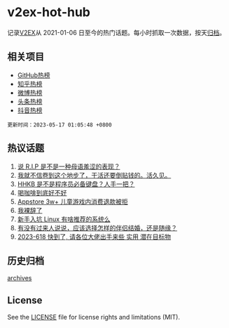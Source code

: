 # v2ex-hot-hub

 记录[V2EX](https://www.v2ex.com/)从 2021-01-06 日至今的热门话题。每小时抓取一次数据，按天[归档](archives)。
 
 ## 相关项目

- [GitHub热榜](https://github.com/lonnyzhang423/github-hot-hub)
- [知乎热榜](https://github.com/lonnyzhang423/zhihu-hot-hub)
- [微博热榜](https://github.com/lonnyzhang423/weibo-hot-hub)
- [头条热榜](https://github.com/lonnyzhang423/toutiao-hot-hub)
- [抖音热榜](https://github.com/lonnyzhang423/douyin-hot-hub)


 `更新时间：2023-05-17 01:05:48 +0800`

## 热议话题

1. [说 R.I.P 是不是一种母语羞涩的表现？](https://www.v2ex.com/t/940306)
1. [我就不信卷到这个地步了，干活还要倒贴钱的。活久见。](https://www.v2ex.com/t/940384)
1. [HHKB 是不是程序员必备键盘？人手一把？](https://www.v2ex.com/t/940375)
1. [喝咖啡到底好不好](https://www.v2ex.com/t/940287)
1. [Appstore 3w+ 儿童游戏内消费退款被拒](https://www.v2ex.com/t/940416)
1. [我裸辞了](https://www.v2ex.com/t/940275)
1. [新手入坑 Linux 有啥推荐的系统么](https://www.v2ex.com/t/940408)
1. [有没有过来人说说，应该选择怎样的伴侣结婚，还是随缘？](https://www.v2ex.com/t/940286)
1. [2023-618 快到了, 请各位大佬出手来些 实用 潜在目标物](https://www.v2ex.com/t/940353)

## 历史归档

[archives](archives)

## License

See the [LICENSE](LICENSE) file for license rights and limitations (MIT).
